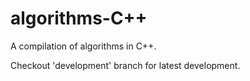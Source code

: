 algorithms-C++
==============

A compilation of algorithms in C++.

Checkout 'development' branch for latest development.


